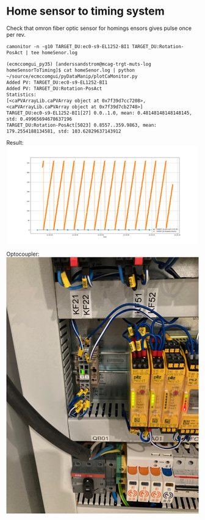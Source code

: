 # Home sensor to timing system

Check that omron fiber optic sensor for homings ensors gives pulse once per rev.

```
camonitor -n -g10 TARGET_DU:ec0-s9-EL1252-BI1 TARGET_DU:Rotation-PosAct | tee homeSenor.log
```

```
(ecmccomgui_py35) [anderssandstrom@mcag-trgt-muts-log homeSensorToTiming]$ cat homeSenor.log | python ~/source/ecmccomgui/pyDataManip/plotCaMonitor.py 
Added PV: TARGET_DU:ec0-s9-EL1252-BI1
Added PV: TARGET_DU:Rotation-PosAct
Statistics: 
[<caPVArrayLib.caPVArray object at 0x7f39d7cc7208>, <caPVArrayLib.caPVArray object at 0x7f39d7cb2748>]
TARGET_DU:ec0-s9-EL1252-BI1[27] 0.0..1.0, mean: 0.48148148148148145, std: 0.49965694678637196
TARGET_DU:Rotation-PosAct[5023] 0.8557..359.9863, mean: 179.2554188134581, std: 103.62829637143912
```

Result:
![Plot](plot.png)

Optocoupler:
![Plot](opto.jpeg)
